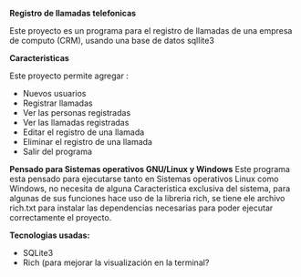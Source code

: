 **Registro de llamadas telefonicas**


Este proyecto es un programa para el registro de llamadas de una empresa de computo (CRM), usando una base de datos sqllite3

**Caracteristicas**


Este proyecto permite agregar :
- Nuevos usuarios
- Registrar llamadas
- Ver las personas registradas
- Ver las llamadas registradas
- Editar el registro de una llamada
- Eliminar el registro de una llamada 
- Salir del programa

**Pensado para Sistemas operativos GNU/Linux y Windows**
Este programa esta pensado para ejecutarse tanto en Sistemas operativos Linux como Windows, no necesita de alguna Caracteristica exclusiva del sistema, para algunas de sus funciones hace uso de la libreria rich, se tiene ele archivo rich.txt para instalar las dependencias necesarias para poder ejecutar correctamente el proyecto.

**Tecnologias usadas:**

- SQLite3
- Rich (para mejorar la visualización en la terminal?




